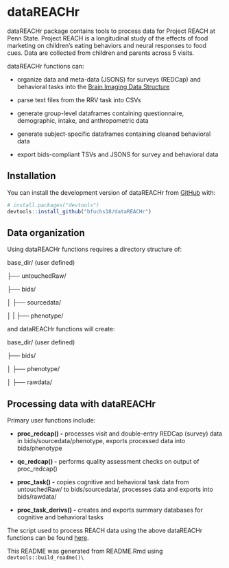 
<!-- README.md is generated from README.Rmd. Please edit that file -->

# dataREACHr

<!-- badges: start -->
<!-- badges: end -->

dataREACHr package contains tools to process data for Project REACH at
Penn State. Project REACH is a longitudinal study of the effects of food
marketing on children’s eating behaviors and neural responses to food
cues. Data are collected from children and parents across 5 visits.

dataREACHr functions can:

- organize data and meta-data (JSONS) for surveys (REDCap) and
  behavioral tasks into the [Brain Imaging Data
  Structure](https://bids.neuroimaging.io/)

- parse text files from the RRV task into CSVs

- generate group-level dataframes containing questionnaire, demographic,
  intake, and anthropometric data

- generate subject-specific dataframes containing cleaned behavioral
  data

- export bids-compliant TSVs and JSONS for survey and behavioral data

## Installation

You can install the development version of dataREACHr from
[GitHub](https://github.com/) with:

``` r
# install.packages("devtools")
devtools::install_github("bfuchs18/dataREACHr")
```

## Data organization

Using dataREACHr functions requires a directory structure of:

base_dir/ (user defined)

├── untouchedRaw/

├── bids/

│ ├── sourcedata/

│ \| ├── phenotype/

and dataREACHr functions will create:

base_dir/ (user defined)

├── bids/

│ ├── phenotype/

│ ├── rawdata/

## Processing data with dataREACHr

Primary user functions include:

- **proc_redcap() -** processes visit and double-entry REDCap (survey)
  data in bids/sourcedata/phenotype, exports processed data into
  bids/phenotype

- **qc_redcap() -** performs quality assessment checks on output of
  proc_redcap()

- **proc_task() -** copies cognitive and behavioral task data from
  untouchedRaw/ to bids/sourcedata/, processes data and exports into
  bids/rawdata/

- **proc_task_derivs() -** creates and exports summary databases for
  cognitive and behavioral tasks

The script used to process REACH data using the above dataREACHr
functions can be found
[here](https://github.com/bfuchs18/R01_Marketing/blob/master/ParticipantData/bids/code/beh_into_bids.R).

This README was generated from README.Rmd using
`devtools::build_readme()\`
